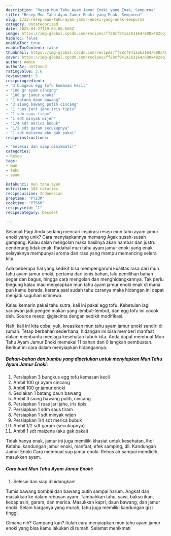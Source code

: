 ```yaml
---
description: "Resep Mun Tahu Ayam Jamur Enoki yang Enak, Sempurna"
title: "Resep Mun Tahu Ayam Jamur Enoki yang Enak, Sempurna"
slug: 1733-resep-mun-tahu-ayam-jamur-enoki-yang-enak-sempurna
category: Uncategorized
date: 2023-04-27T19:03:06.656Z
image: https://img-global.cpcdn.com/recipes/ff28cf941a263164/680x482cq70/mun-tahu-ayam-jamur-enoki-foto-resep-utama.jpg
hideToc: false
enableToc: true
enableTocContent: false
thumbnail: https://img-global.cpcdn.com/recipes/ff28cf941a263164/680x482cq70/mun-tahu-ayam-jamur-enoki-foto-resep-utama.jpg
cover: https://img-global.cpcdn.com/recipes/ff28cf941a263164/680x482cq70/mun-tahu-ayam-jamur-enoki-foto-resep-utama.jpg
author: Admin
authorAv: notfound
ratingvalue: 3.6
reviewcount: 5
recipeingredient:
- "3 bungkus egg tofu kemasan kecil"
- "100 gr ayam cincang"
- "100 gr jamur enoki"
- "1 batang daun bawang"
- "3 siung bawang putih cincang"
- "1 ruas jari jahe iris tipis"
- "1 sdm saus tiram"
- "1 sdt minyak wijen"
- "1/4 sdt merica bubuk"
- "1/2 sdt garam secukupnya"
- "1 sdt maizena aku gak pakai"
recipeinstructions:

- "Selesai dan siap dinikmati!"
categories:
- Resep
tags:
- mun
- tahu
- ayam

katakunci: mun tahu ayam 
nutrition: 183 calories
recipecuisine: Indonesian
preptime: "PT23M"
cooktime: "PT56M"
recipeyield: "1"
recipecategory: Dessert

---
```



Selamat Pagi Anda sedang mencari inspirasi resep mun tahu ayam jamur enoki yang unik? Cara menyiapkannya memang Agak susah-susah gampang. Kalau salah mengolah maka hasilnya akan hambar dan justru cenderung tidak enak. Padahal mun tahu ayam jamur enoki yang enak selayaknya mempunyai aroma dan rasa yang mampu memancing selera kita.


Ada beberapa hal yang sedikit bisa mempengaruhi kualitas rasa dari mun tahu ayam jamur enoki, pertama dari jenis bahan, lalu pemilihan bahan segar dan bagus, hingga cara mengolah dan menghidangkannya. Tak perlu bingung kalau mau menyiapkan mun tahu ayam jamur enoki enak di mana pun kamu berada, karena asal sudah tahu caranya maka hidangan ini dapat menjadi suguhan istimewa.

Kalau kemarin pakai tahu sutra, kali ini pakai egg tofu. Kebetulan lagi sariawan jadi pengen makan yang lembut-lembut, dan egg tofu ini cocok deh. Source resep: @giacinta dengan sedikit modifikasi.


Nah, kali ini kita coba, yuk, kreasikan mun tahu ayam jamur enoki sendiri di rumah. Tetap berbahan sederhana, hidangan ini bisa memberi manfaat dalam membantu menjaga kesehatan tubuh kita. Anda dapat membuat Mun Tahu Ayam Jamur Enoki memakai 11 bahan dan 0 langkah pembuatan. Berikut ini cara dalam menyiapkan hidangannya.

<!--inarticleads1-->

##### Bahan-bahan dan bumbu yang diperlukan untuk menyiapkan Mun Tahu Ayam Jamur Enoki:

1. Persiapkan 3 bungkus egg tofu kemasan kecil
1. Ambil 100 gr ayam cincang
1. Ambil 100 gr jamur enoki
1. Sediakan 1 batang daun bawang
1. Ambil 3 siung bawang putih, cincang
1. Persiapkan 1 ruas jari jahe, iris tipis
1. Persiapkan 1 sdm saus tiram
1. Persiapkan 1 sdt minyak wijen
1. Persiapkan 1/4 sdt merica bubuk
1. Ambil 1/2 sdt garam (secukupnya)
1. Ambil 1 sdt maizena (aku gak pakai)


Tidak hanya enak, jamur ini juga memiliki khasiat untuk kesehatan, lho! Ketahui kandungan jamur enoki, manfaat, efek samping, dll. Kandungan Jamur Enoki Cara membuat sup jamur enoki. Rebus air sampai mendidih, masukkan ayam. 

<!--inarticleads2-->

##### Cara buat Mun Tahu Ayam Jamur Enoki:


1. Selesai dan siap dihidangkan!

Tumis bawang bombai dan bawang putih sampai harum. Angkat dan masukkan ke dalam rebusan ayam. Tambahkan tahu, sawi, bakso ikan, kecap asin, garam, dan merica. Masukkan kapri, daun bawang, dan jamur enoki. Selain harganya yang murah, tahu juga memiliki kandungan gizi tinggi. 

Gimana nih? Gampang kan? Itulah cara menyiapkan mun tahu ayam jamur enoki yang bisa kamu lakukan di rumah. Selamat menikmati
